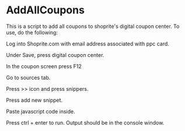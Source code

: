 # AddAllCoupons
This is a script to add all coupons to shoprite's digital coupon center. 
To use, do the following:

Log into Shoprite.com with email address associated with ppc card.

Under Save, press digital coupon center.

In the coupon screen press F12

Go to sources tab.

Press >> icon and press snippers. 

Press add new snippet. 

Paste javascript code inside. 

Press ctrl + enter to run. Output should be in the console window.
